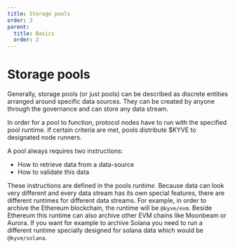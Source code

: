 ```yaml
---
title: Storage pools
order: 3
parent:
  title: Basics
  order: 2
---
```


# Storage pools

Generally, storage pools (or just pools) can be described as discrete entities arranged around specific data sources.
They can be created by anyone through the governance and can store any data stream.

In order for a pool to function, protocol nodes have to run with the specified pool runtime. If certain criteria are met,
pools distribute $KYVE to designated node runners.

A pool always requires two instructions:

- How to retrieve data from a data-source
- How to validate this data

These instructions are defined in the pools _runtime_. Because data can look very different and every data stream
has its own special features, there are different runtimes for different data streams. For example, in order to archive
the Ethereum blockchain, the runtime will be `@kyve/evm`. Beside Ethereum this runtime can also archive other EVM chains
like Moonbeam or Aurora. If you want for example to archive Solana you need to run a different runtime specially designed for solana data which would be `@kyve/solana`.
